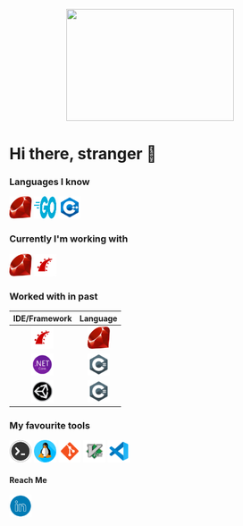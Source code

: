 <p align="center">
  <img width="300" height="200" src="monkeycoder.gif">
</p>


# Hi there, stranger 👋
<!--
**warhammer327/warhammer327** is a ✨ _special_ ✨ repository because its `README.md` (this file) appears on your GitHub profile.

Here are some ideas to get you started:

- 🔭 I’m currently working on ...
- 🌱 I’m currently learning ...
- 👯 I’m looking to collaborate on ...
- 🤔 I’m looking for help with ...
- 💬 Ask me about ...
- 📫 How to reach me: ...
- 😄 Pronouns: ...
- ⚡ Fun fact: ...
-->


### Languages I know
<p align="left">
   <a href="https://www.ruby-lang.org/en/" target="_blank"><img width="40" height="40" src="/icons/ruby.png"></a>
   <a href="https://go.dev" target="_blank"><img width="40" height="40" src="/icons/golang-official.svg"></a> 
   <a href="https://en.wikipedia.org/wiki/C%2B%2B" target="_blank"><img width="40" height="40" src="/icons/c++.png"></a>
  
</p>


### Currently I'm working with
<p align="left">
<!--- 
    <a href="https://dotnet.microsoft.com/en-us/download" target="_blank"><img width="40" height="40" src="/icons/netcore.png"></a>
    <a href="https://unity.com/" target="_blank"><img width="40" height="40" src="/icons/angular.png"></a>
    <a href="https://en.wikipedia.org/wiki/C_Sharp_(programming_language)" target="_blank"><img width="40" height="40" src="/icons/csharp.png"></a> 
    <a href="https://www.typescriptlang.org/" target="_blank"><img width="40" height="40" src="/icons/typescript.png"></a>
    -->
    <a href="https://www.ruby-lang.org/en/" target="_blank"><img width="40" height="40" src="/icons/ruby.png"></a>
    <a href="https://rubyonrails.org/" target="_blank"><img width="40" height="40" src="/icons/rubyonrails.png"></a>
</p>

### Worked with in past 
<!--- 
<p align="left">
  <a href="https://www.djangoproject.com/" target="_blank"><img width="40" height="40" src="/icons/django.png"></a>
  <a href="https://www.python.org/about/gettingstarted/" target="_blank"><img width="40" height="40" src="/icons/python.png"></a>
  <a href="https://unity.com/" target="_blank"><img width="40" height="40" src="/icons/unity.png"></a>
  <a href="https://en.wikipedia.org/wiki/C_Sharp_(programming_language)" target="_blank"><img width="40" height="40" src="/icons/csharp.png"></a>
  <a href="https://developer.android.com/" target="_blank"><img width="40" height="40" src="/icons/android_studio.png"></a>
  <a href="https://kotlinlang.org/" target="_blank"><img width="40" height="40" src="/icons/kotlin.png"></a>
</p> 
-->

| IDE/Framework| Language |
| :----: |:----:|
| <a href="https://rubyonrails.org/" target="_blank"><img width="40" height="40" src="/icons/rubyonrails.png"></a>  | <a href="https://www.ruby-lang.org/en/" target="_blank"><img width="40" height="40" src="/icons/ruby.png"></a>  | 
|<a href="https://dotnet.microsoft.com/en-us/download" target="_blank"><img width="40" height="40" src="/icons/netcore.png"></a>   | <a href="https://en.wikipedia.org/wiki/C_Sharp_(programming_language)" target="_blank"><img width="40" height="40" src="/icons/csharp.png"></a>   |
|<a href="https://unity.com/" target="_blank"><img width="40" height="40" src="/icons/unity.png"></a>   | <a href="https://en.wikipedia.org/wiki/C_Sharp_(programming_language)" target="_blank"><img width="40" height="40" src="/icons/csharp.png"></a>   |



### My favourite tools
<p align="left">
  <a href="https://en.wikipedia.org/wiki/Computer_terminal" target="_blank"><img width="40" height="40" src="/icons/terminal.png"></a>
  <a href="https://www.linux.org/" target="_blank"><img width="40" height="40" src="/icons/linux.png"></a>
  <a href="https://git-scm.com/" target="_blank"><img width="40" height="40" src="/icons/git.png"></a>
  <a href="https://www.vim.org/" target="_blank"><img width="40" height="40" src="/icons/vim.png"></a>
  <a href="https://code.visualstudio.com/" target="_blank"><img width="40" height="40" src="/icons/vscode.png"></a>
</p>

#### Reach Me
<p align="left">
  <a href="https://www.linkedin.com/in/warhammer327/" target="_blank"><img width="40" height="40" src="/icons/linkedIn.png"></a>
</p>
